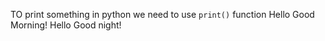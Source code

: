 TO print something in python we need to use `print()` function
Hello Good Morning!
Hello Good night!
